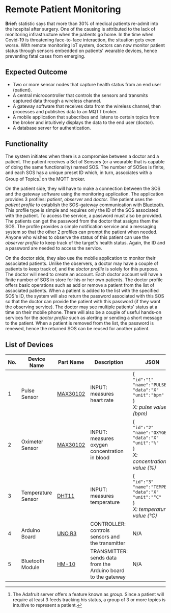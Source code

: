 # Remote Patient Monitoring
**Brief:** statistic says that more than 30% of medical patients re-admit into the hospital after surgery. One of the causing is attributed to the lack of monitoring infrastructure when the patients go home. In the time when Covid-19 is threatening face-to-face interaction, the situation gets even worse. With remote monitoring IoT system, doctors can now monitor patient status through sensors embedded on patients' wearable devices, hence preventing fatal cases from emerging.

## Expected Outcome
- Two or more sensor nodes that capture health status from an end user (patient).
- A central microcontroller that controls the sensors and transmits captured data through a wireless channel.
- A gateway software that receives data from the wireless channel, then processes and publishes data to an MQTT broker.
- A mobile application that subscribes and listens to certain topics from the broker and intuitively displays the data to the end user (doctor).
- A database server for authentication.

## Functionality
The system initiates when there is a compromise between a doctor and a patient. The patient receives a Set of Sensors (or a wearable that is capable of doing the same functionality) named SOS. The number of SOSes is finite, and each SOS has a unique preset ID which, in turn, associates with a Group of Topics[^1] on the MQTT broker.

On the patient side, they will have to make a connection between the SOS and the gateway software using the monitoring application. The application provides 3 profiles: *patient*, *observer* and *doctor*. The patient uses the *patient profile* to establish the SOS-gateway communication with [Bluetooth](https://www.bluetooth.com/). This profile type is simple and requires only the ID of the SOS associated with the patient. To access the service, a password must also be provided. The patients can get the password from the doctor that assigns them the SOS. The profile provides a simple notification service and a messaging system so that the other 2 profiles can prompt the patient when needed. Anyone who wishes to observe the status of this patient can use the *observer profile* to keep track of the target's health status. Again, the ID and a password are needed to access the service.

On the doctor side, they also use the mobile application to monitor their associated patients. Unlike the observers, a doctor may have a couple of patients to keep track of, and the *doctor profile* is solely for this purpose. The doctor will need to create an account. Each doctor account will have a finite number of SOS in store for his or her own patients. The doctor profile offers basic operations such as add or remove a patient from the list of associated patients. When a patient is added to the list with the specified SOS's ID, the system will also return the password associated with this SOS so that the doctor can provide the patient with this password (if they want the observing service). The doctor may see multiple patients' status at a time on their mobile phone. There will also be a couple of useful hands-on services for the *doctor profile* such as alerting or sending a short message to the patient. When a patient is removed from the list, the password is renewed, hence the returned SOS can be reused for another patient.

## List of Devices
No.  | Device Name | Part Name | Description | JSON |
---  | ---         | ---       | ---         | ---  |
1 | Pulse Sensor | [MAX30102](https://hshop.vn/products/cam-bien-nhip-tim-va-oxy-trong-mau-max30102-mh-et-live) | INPUT: measures heart rate | { <br> `"id":"1"` <br> `"name":"PULSE"` <br> `"data":"X"` <br> `"unit":"bpm"` <br>} <br> *X: pulse value (bpm)* |
2 | Oximeter Sensor | [MAX30102](https://hshop.vn/products/cam-bien-nhip-tim-va-oxy-trong-mau-max30102-mh-et-live) | INPUT: measures oxygen concentration in blood | { <br> `"id":"2"` <br> `"name":"OXYGEN"` <br> `"data":"X"` <br> `"unit":"%"` <br>} <br> *X: concentration value (%)* |
3 | Temperature Sensor | [DHT11](https://hshop.vn/products/grove-temperature-humidity-sensor-dht11-cam-bien-nhiet-do-do-am) | INPUT: measures temperature | { <br> `"id":"3"` <br> `"name":"TEMPER"` <br> `"data":"X"` <br> `"unit":"°C"` <br>} <br> *X: temperature value (°C)* |
4 | Arduino Board | [UNO R3](https://docs.arduino.cc/hardware/uno-rev3) | CONTROLLER: controls sensors and the transmitter | N/A |
5 | Bluetooth Module | [HM-10](https://hshop.vn/products/mach-thu-phat-bluetooth-4-0uart-hm10ra-chon) | TRANSMITTER: sends data from the Arduino board to the gateway | N/A |


[^1]: The Adafruit server offers a feature known as *group*. Since a patient will require at least 3 feeds tracking his status, a group of 3 or more topics is intuitive to represent a patient. 
